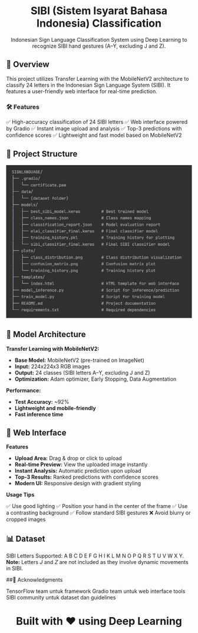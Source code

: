 <h1 align="center"><strong>SIBI (Sistem Isyarat Bahasa Indonesia) Classification</strong></h1>

<p align="center">
  Indonesian Sign Language Classification System using Deep Learning to recognize SIBI hand gestures (A–Y, excluding J and Z).
</p>

## 🎯 Overview
This project utilizes Transfer Learning with the MobileNetV2 architecture to classify 24 letters in the Indonesian Sign Language System (SIBI). It features a user-friendly web interface for real-time prediction.

### 🛠️ Features
✅ High-accuracy classification of 24 SIBI letters
✅ Web interface powered by Gradio
✅ Instant image upload and analysis
✅ Top-3 predictions with confidence scores
✅ Lightweight and fast model based on MobileNetV2

## 📁 Project Structure
<img src = 'https://github.com/anggapradanaa/Sign-Language-Classification/blob/main/Project%20Structure.png'>

## 🧠 Model Architecture
**Transfer Learning with MobileNetV2:**

* **Base Model:** MobileNetV2 (pre-trained on ImageNet)
* **Input:** 224x224x3 RGB images
* **Output:** 24 classes (SIBI letters A–Y, excluding J and Z)
* **Optimization:** Adam optimizer, Early Stopping, Data Augmentation

**Performance:**

* **Test Accuracy:** \~92%
* **Lightweight and mobile-friendly**
* **Fast inference time**

## 🎨 Web Interface
**Features**

* **Upload Area:** Drag & drop or click to upload
* **Real-time Preview:** View the uploaded image instantly
* **Instant Analysis:** Automatic prediction upon upload
* **Top-3 Results:** Ranked predictions with confidence scores
* **Modern UI:** Responsive design with gradient styling

**Usage Tips**

✅ Use good lighting
✅ Position your hand in the center of the frame
✅ Use a contrasting background
✅ Follow standard SIBI gestures
❌ Avoid blurry or cropped images

## 📊 Dataset
SIBI Letters Supported:
A B C D E F G H I K L M N O P Q R S T U V W X Y.
**Note:** Letters *J* and *Z* are not included as they involve dynamic movements in SIBI.

##🙏 Acknowledgments

TensorFlow team untuk framework
Gradio team untuk web interface tools
SIBI community untuk dataset dan guidelines

<h1 align="center"><strong>Built with ❤️ using Deep Learning</strong></h1>

